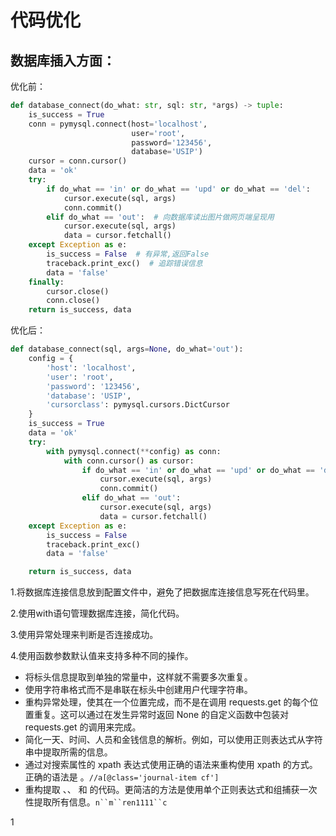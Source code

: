 # 代码优化

## 数据库插入方面：

优化前：

```python
def database_connect(do_what: str, sql: str, *args) -> tuple:
    is_success = True
    conn = pymysql.connect(host='localhost',
                           user='root',
                           password='123456',
                           database='USIP')
    cursor = conn.cursor()
    data = 'ok'
    try:
        if do_what == 'in' or do_what == 'upd' or do_what == 'del':
            cursor.execute(sql, args)
            conn.commit()
        elif do_what == 'out':  # 向数据库读出图片做网页端呈现用
            cursor.execute(sql, args)
            data = cursor.fetchall()
    except Exception as e:
        is_success = False  # 有异常,返回False
        traceback.print_exc()  # 追踪错误信息
        data = 'false'
    finally:
        cursor.close()
        conn.close()
    return is_success, data
```

优化后：

```python
def database_connect(sql, args=None, do_what='out'):
    config = {
        'host': 'localhost',
        'user': 'root',
        'password': '123456',
        'database': 'USIP',
        'cursorclass': pymysql.cursors.DictCursor
    }
    is_success = True
    data = 'ok'
    try:
        with pymysql.connect(**config) as conn:
            with conn.cursor() as cursor:
                if do_what == 'in' or do_what == 'upd' or do_what == 'del':
                    cursor.execute(sql, args)
                    conn.commit()
                elif do_what == 'out':
                    cursor.execute(sql, args)
                    data = cursor.fetchall()
    except Exception as e:
        is_success = False
        traceback.print_exc()
        data = 'false'

    return is_success, data
```



1.将数据库连接信息放到配置文件中，避免了把数据库连接信息写死在代码里。

2.使用with语句管理数据库连接，简化代码。

3.使用异常处理来判断是否连接成功。

4.使用函数参数默认值来支持多种不同的操作。



- 将标头信息提取到单独的常量中，这样就不需要多次重复。
- 使用字符串格式而不是串联在标头中创建用户代理字符串。
- 重构异常处理，使其在一个位置完成，而不是在调用 requests.get 的每个位置重复。这可以通过在发生异常时返回 None 的自定义函数中包装对 requests.get 的调用来完成。
- 简化一天、时间、人员和金钱信息的解析。例如，可以使用正则表达式从字符串中提取所需的信息。
- 通过对搜索属性的 xpath 表达式使用正确的语法来重构使用 xpath 的方式。正确的语法是 。`//a[@class='journal-item cf']`
- 重构提取 、、 和 的代码。更简洁的方法是使用单个正则表达式和组捕获一次性提取所有信息。`n``m``ren1111``c`

1









